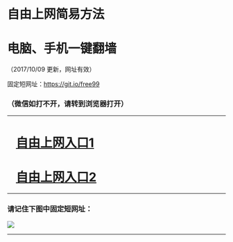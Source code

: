 ﻿# 自由上网简易方法

# 电脑、手机一键翻墙

（2017/10/09 更新，网址有效）

固定短网址：https://git.io/free99

### （微信如打不开，请转到浏览器打开）


***





# &nbsp;&nbsp; <a href="http://ft611720551.fwq-tz-1001.info/fwqtz01.html?t=10090018609 " target="_blank">自由上网入口1</a>
# &nbsp;&nbsp; <a href="http://ft94015091.fwq-tz-1002.info/fwqtz02.html?t=100900122676 " target="_blank">自由上网入口2</a>
***

### 请记住下图中固定短网址：

<img src="https://s3-us-west-2.amazonaws.com/fwq-1001/yjfq-20170905okok.png" /> 


***


